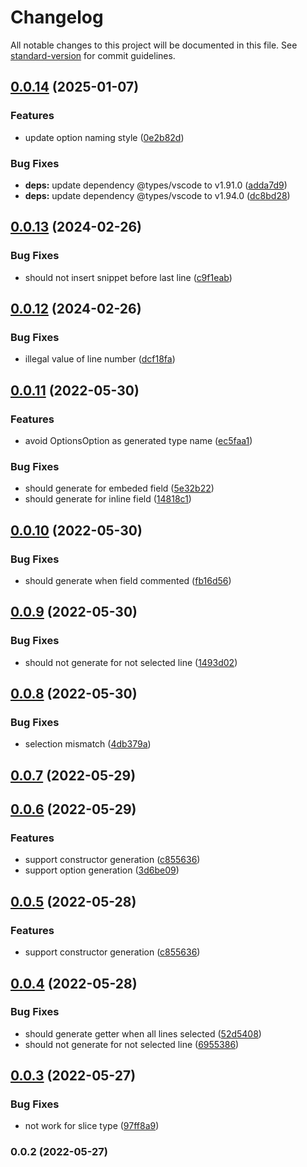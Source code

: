 # Changelog

All notable changes to this project will be documented in this file. See [standard-version](https://github.com/conventional-changelog/standard-version) for commit guidelines.

## [0.0.14](https://github.com/NateScarlet/golang-code-actions/compare/v0.0.13...v0.0.14) (2025-01-07)

### Features

- update option naming style ([0e2b82d](https://github.com/NateScarlet/golang-code-actions/commit/0e2b82d2488bd9948d61a541fee69fc98c37d316))

### Bug Fixes

- **deps:** update dependency @types/vscode to v1.91.0 ([adda7d9](https://github.com/NateScarlet/golang-code-actions/commit/adda7d99cf38911e451de70e22353b814a134bd7))
- **deps:** update dependency @types/vscode to v1.94.0 ([dc8bd28](https://github.com/NateScarlet/golang-code-actions/commit/dc8bd28ea09f94fcf8b438525de7d9a4d8c0f1bc))

## [0.0.13](https://github.com/NateScarlet/golang-code-actions/compare/v0.0.12...v0.0.13) (2024-02-26)

### Bug Fixes

- should not insert snippet before last line ([c9f1eab](https://github.com/NateScarlet/golang-code-actions/commit/c9f1eab1d5af5a18f554b4635dce42d0dd2043cd))

## [0.0.12](https://github.com/NateScarlet/golang-code-actions/compare/v0.0.11...v0.0.12) (2024-02-26)

### Bug Fixes

- illegal value of line number ([dcf18fa](https://github.com/NateScarlet/golang-code-actions/commit/dcf18fa263286c02d70c994b1dee53aa8d562ffd))

## [0.0.11](https://github.com/NateScarlet/golang-code-actions/compare/v0.0.10...v0.0.11) (2022-05-30)

### Features

- avoid OptionsOption as generated type name ([ec5faa1](https://github.com/NateScarlet/golang-code-actions/commit/ec5faa14fe1c3cb4f614d460d597706ad7ec8912))

### Bug Fixes

- should generate for embeded field ([5e32b22](https://github.com/NateScarlet/golang-code-actions/commit/5e32b2277742818d6d4ea401912a3227a9b57b84))
- should generate for inline field ([14818c1](https://github.com/NateScarlet/golang-code-actions/commit/14818c1faa70f08f7e104cba12f1fb1a55292bed))

## [0.0.10](https://github.com/NateScarlet/golang-code-actions/compare/v0.0.9...v0.0.10) (2022-05-30)

### Bug Fixes

- should generate when field commented ([fb16d56](https://github.com/NateScarlet/golang-code-actions/commit/fb16d5616b06fb86ed3b910a481cd3d9c436d7d4))

## [0.0.9](https://github.com/NateScarlet/golang-code-actions/compare/v0.0.8...v0.0.9) (2022-05-30)

### Bug Fixes

- should not generate for not selected line ([1493d02](https://github.com/NateScarlet/golang-code-actions/commit/1493d0241242488e5a858dbb84e5483dae18d484))

## [0.0.8](https://github.com/NateScarlet/golang-code-actions/compare/v0.0.7...v0.0.8) (2022-05-30)

### Bug Fixes

- selection mismatch ([4db379a](https://github.com/NateScarlet/golang-code-actions/commit/4db379a1cf32d1431d90aef0bce29354976aca19))

## [0.0.7](https://github.com/NateScarlet/golang-code-actions/compare/v0.0.6...v0.0.7) (2022-05-29)

## [0.0.6](https://github.com/NateScarlet/golang-code-actions/compare/v0.0.4...v0.0.6) (2022-05-29)

### Features

- support constructor generation ([c855636](https://github.com/NateScarlet/golang-code-actions/commit/c8556367377f2204c532faf797c6bbba65c736d7))
- support option generation ([3d6be09](https://github.com/NateScarlet/golang-code-actions/commit/3d6be09c23d62b6ece302749edf5f9220c8b53ba))

## [0.0.5](https://github.com/NateScarlet/golang-code-actions/compare/v0.0.4...v0.0.5) (2022-05-28)

### Features

- support constructor generation ([c855636](https://github.com/NateScarlet/golang-code-actions/commit/c8556367377f2204c532faf797c6bbba65c736d7))

## [0.0.4](https://github.com/NateScarlet/golang-code-actions/compare/v0.0.3...v0.0.4) (2022-05-28)

### Bug Fixes

- should generate getter when all lines selected ([52d5408](https://github.com/NateScarlet/golang-code-actions/commit/52d5408d4143212b8706463a42fb202662ab78bf))
- should not generate for not selected line ([6955386](https://github.com/NateScarlet/golang-code-actions/commit/6955386d22657f5dd91db417023ea478eaff5b24))

## [0.0.3](https://github.com/NateScarlet/golang-code-actions/compare/v0.0.2...v0.0.3) (2022-05-27)

### Bug Fixes

- not work for slice type ([97ff8a9](https://github.com/NateScarlet/golang-code-actions/commit/97ff8a9bd41bcf8aa3da1b38fd99f81394e3e73e))

### 0.0.2 (2022-05-27)
